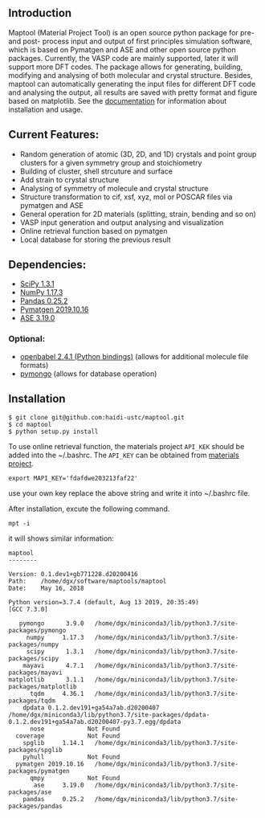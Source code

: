 ## Introduction
Maptool (Material Project Tool) is an open source python package for pre- and post- process input and output of first principles simulation software, which is based on Pymatgen and ASE and other open source python packages. Currently, the VASP code are mainly supported, later it will support more DFT codes. The package allows for generating, building, modifying and analysing of both molecular and crystal structure. Besides, maptool can automatically generating the input files for different DFT code and analysing the output, all results are saved with pretty format and figure based on matplotlib. See the [documentation](https://github.com/haidi-ustc/maptool/tree/master/doc/) for information about installation and usage.

## Current Features:
* Random generation of atomic (3D, 2D, and 1D) crystals and point group clusters for a given symmetry group and stoichiometry
* Building of cluster, shell strcuture and surface
* Add strain to crystal structure
* Analysing of symmetry of molecule and crystal structure
* Structure transformation to cif, xsf, xyz, mol or POSCAR files via pymatgen and ASE
* General operation for 2D materials (splitting, strain, bending and so on)
* VASP input generation and output analysing and visualization
* Online retrieval function based on pymatgen
* Local database for storing the previous result

## Dependencies:
* [SciPy 1.3.1](https://www.scipy.org/install.html)
* [NumPy 1.17.3](https://www.scipy.org/scipylib/download.html)
* [Pandas 0.25.2](https://pandas.pydata.org/getpandas.html)
* [Pymatgen 2019.10.16](http://pymatgen.org/#getting-pymatgen)
* [ASE 3.19.0](https://pypi.org/project/ase)

### Optional:
* [openbabel 2.4.1 (Python bindings)](http://openbabel.org/wiki/Main_Page) (allows for additional molecule file formats)
* [pymongo](https://api.mongodb.com/python) (allows for database operation)

## Installation

```
$ git clone git@github.com:haidi-ustc/maptool.git
$ cd maptool
$ python setup.py install
```
To use online retrieval function, the materials project `API_KEK` should be added into the ~/.bashrc. The `API_KEY` can be obtained from [materials project](https://www.materialsproject.org).  

```
export MAPI_KEY='fdafdwe203213faf22'
```
use your own key replace the above string and write it into ~/.bashrc file.

After installation, excute the following command.
```
mpt -i
```
it will shows similar information:
```
maptool
--------

Version: 0.1.dev1+gb771228.d20200416
Path:    /home/dgx/software/maptools/maptool
Date:    May 16, 2018

Python version=3.7.4 (default, Aug 13 2019, 20:35:49) 
[GCC 7.3.0]

   pymongo      3.9.0   /home/dgx/miniconda3/lib/python3.7/site-packages/pymongo
     numpy     1.17.3   /home/dgx/miniconda3/lib/python3.7/site-packages/numpy
     scipy      1.3.1   /home/dgx/miniconda3/lib/python3.7/site-packages/scipy
    mayavi      4.7.1   /home/dgx/miniconda3/lib/python3.7/site-packages/mayavi
matplotlib      3.1.1   /home/dgx/miniconda3/lib/python3.7/site-packages/matplotlib
      tqdm     4.36.1   /home/dgx/miniconda3/lib/python3.7/site-packages/tqdm
    dpdata 0.1.2.dev191+ga54a7ab.d20200407   /home/dgx/miniconda3/lib/python3.7/site-packages/dpdata-0.1.2.dev191+ga54a7ab.d20200407-py3.7.egg/dpdata
      nose            Not Found
  coverage            Not Found
    spglib     1.14.1   /home/dgx/miniconda3/lib/python3.7/site-packages/spglib
    pyhull            Not Found
  pymatgen 2019.10.16   /home/dgx/miniconda3/lib/python3.7/site-packages/pymatgen
      qmpy            Not Found
       ase     3.19.0   /home/dgx/miniconda3/lib/python3.7/site-packages/ase
    pandas     0.25.2   /home/dgx/miniconda3/lib/python3.7/site-packages/pandas
```


